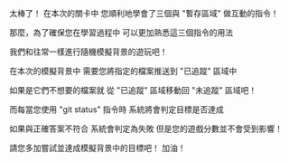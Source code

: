 太棒了！
在本次的關卡中
您順利地學會了三個與 "暫存區域" 做互動的指令！

那麼，為了確保您在學習過程中
可以更加熟悉這三個指令的用法

我們和往常一樣進行隨機模擬背景的遊玩吧！

在本次的模擬背景中
需要您將指定的檔案推送到 "已追蹤" 區域中

如果是它們不想要的檔案就
從 "已追蹤" 區域移動回 "未追蹤" 區域吧！

而每當您使用 "git status" 指令時
系統將會判定目標是否達成

如果與正確答案不符合
系統會判定為失敗
但是您的遊戲分數並不會受到影響！

請您多加嘗試並達成模擬背景中的目標吧！
加油！
